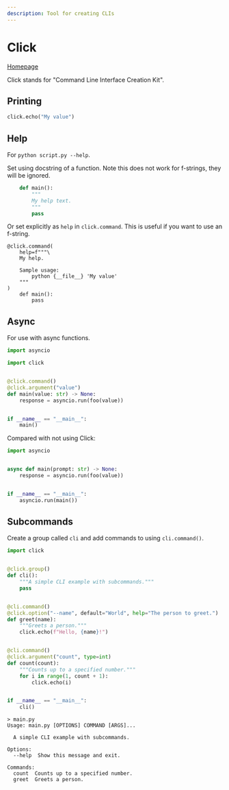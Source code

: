 ```yaml
---
description: Tool for creating CLIs
---
```

# Click

[Homepage](https://click.palletsprojects.com/en/stable/)

Click stands for "Command Line Interface Creation Kit".

## Printing

```python
click.echo("My value")
```

## Help

For `python script.py --help`.

Set using docstring of a function. Note this does not work for f-strings, they will be ignored.

```python
    def main():
        """
        My help text.
        """
        pass
```

Or set explicitly as `help` in `click.command`. This is useful if you want to use an f-string.

```
@click.command(
    help=f"""\
    My help.

    Sample usage:
        python {__file__} 'My value'
    """
)
    def main():
        pass
```

## Async

For use with async functions.

```python
import asyncio

import click


@click.command()
@click.argument("value")
def main(value: str) -> None:
    response = asyncio.run(foo(value))


if __name__ == "__main__":
    main()
```

Compared with not using Click:

```python
import asyncio


async def main(prompt: str) -> None:
    response = asyncio.run(foo(value))


if __name__ == "__main__":
    asyncio.run(main())
```


## Subcommands

Create a group called `cli` and add commands to using `cli.command()`.

```python
import click


@click.group()
def cli():
    """A simple CLI example with subcommands."""
    pass


@cli.command()
@click.option("--name", default="World", help="The person to greet.")
def greet(name):
    """Greets a person."""
    click.echo(f"Hello, {name}!")


@cli.command()
@click.argument("count", type=int)
def count(count):
    """Counts up to a specified number."""
    for i in range(1, count + 1):
        click.echo(i)


if __name__ == "__main__":
    cli()
```


```console
> main.py
Usage: main.py [OPTIONS] COMMAND [ARGS]...

  A simple CLI example with subcommands.

Options:
  --help  Show this message and exit.

Commands:
  count  Counts up to a specified number.
  greet  Greets a person.
```
